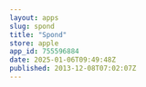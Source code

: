 ```yaml
---
layout: apps
slug: spond
title: "Spond"
store: apple
app_id: 755596884
date: 2025-01-06T09:49:48Z
published: 2013-12-08T07:02:07Z
---
```

